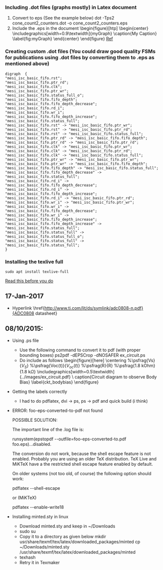 ### Including .dot files (graphs mostly) in Latex document
1. Convert to eps (See the example below)
  dot -Tps2 cone_count2_counters.dot -o cone_count2_counters.eps
2. Include the .eps in the document
    \begin{figure}[htp]
    \begin{center}
      \includegraphics[width=0.9\textwidth]{myGraph}
      \caption{My Caption}
      \label{fig:myGraph}
    \end{center}
    \end{figure}
[Ref](http://www.davehofmann.de/including-dot-graphs-as-postscript-files-in-latex-documents/)

### Creating custom .dot files (You could draw good quality FSMs for publications using .dot files by converting them to .eps as mentioned above)
    digraph  {
    "mesi_isc_basic_fifo.rst";
    "mesi_isc_basic_fifo.ptr_rd";
    "mesi_isc_basic_fifo.clk";
    "mesi_isc_basic_fifo.ptr_wr";
    "mesi_isc_basic_fifo.status_full_o";
    "mesi_isc_basic_fifo.fifo_depth";
    "mesi_isc_basic_fifo.fifo_depth_decrease";
    "mesi_isc_basic_fifo.rd_i";
    "mesi_isc_basic_fifo.wr_i";
    "mesi_isc_basic_fifo.fifo_depth_increase";
    "mesi_isc_basic_fifo.status_full";
    "mesi_isc_basic_fifo.rst" -> "mesi_isc_basic_fifo.ptr_wr";
    "mesi_isc_basic_fifo.rst" -> "mesi_isc_basic_fifo.ptr_rd";
    "mesi_isc_basic_fifo.rst" -> "mesi_isc_basic_fifo.status_full";
    "mesi_isc_basic_fifo.ptr_rd" -> "mesi_isc_basic_fifo.fifo_depth";
    "mesi_isc_basic_fifo.ptr_rd" -> "mesi_isc_basic_fifo.ptr_rd";
    "mesi_isc_basic_fifo.clk" -> "mesi_isc_basic_fifo.ptr_wr";
    "mesi_isc_basic_fifo.clk" -> "mesi_isc_basic_fifo.ptr_rd";
    "mesi_isc_basic_fifo.clk" -> "mesi_isc_basic_fifo.status_full";
    "mesi_isc_basic_fifo.ptr_wr" -> "mesi_isc_basic_fifo.ptr_wr";
    "mesi_isc_basic_fifo.ptr_wr" -> "mesi_isc_basic_fifo.fifo_depth";
    "mesi_isc_basic_fifo.fifo_depth" -> "mesi_isc_basic_fifo.status_full";
    "mesi_isc_basic_fifo.fifo_depth_decrease" -> "mesi_isc_basic_fifo.status_full";
    "mesi_isc_basic_fifo.rd_i" -> "mesi_isc_basic_fifo.fifo_depth_decrease";
    "mesi_isc_basic_fifo.rd_i" -> "mesi_isc_basic_fifo.fifo_depth_increase";
    "mesi_isc_basic_fifo.rd_i" -> "mesi_isc_basic_fifo.ptr_rd";
    "mesi_isc_basic_fifo.wr_i" -> "mesi_isc_basic_fifo.ptr_wr";
    "mesi_isc_basic_fifo.wr_i" -> "mesi_isc_basic_fifo.fifo_depth_decrease";
    "mesi_isc_basic_fifo.wr_i" -> "mesi_isc_basic_fifo.fifo_depth_increase";
    "mesi_isc_basic_fifo.fifo_depth_increase" -> "mesi_isc_basic_fifo.status_full";
    "mesi_isc_basic_fifo.status_full" -> "mesi_isc_basic_fifo.status_full_o";
    "mesi_isc_basic_fifo.status_full" -> "mesi_isc_basic_fifo.status_full";
    }


### Installing the texlive full
    sudo apt install texlive-full
  [Read this before you do](https://tex.stackexchange.com/questions/134365/installation-of-texlive-full-on-ubuntu-12-04)


17-Jan-2017
-----------
* Hyperlink
	\href{http://www.ti.com/lit/ds/symlink/adc0808-n.pdf}{ADC0808 datasheet}

08/10/2015:
-----------

* Using .ps file
	* Use the following command to convert it to pdf (with proper bounding boxes)
		ps2pdf -dEPSCrop -dNOSAFER ex_circuit.ps
	* Do include as follows
		\begin{figure}[here]
		\centering
		%\psfrag{Vs}{$V_{S}$}
		%\psfrag{Voc(t)}{$V_{oc}(t)$}
		%\psfrag{R}{R}
		%\psfrag{1.8 kOhm}{1.8 k$\Omega$}
		\includegraphics[width=0.5\textwidth]{../images/ex_circuit.pdf}
		\	caption{Circuit diagram to observe Body Bias}
		\label{ckt_bodybias}
		\end{figure}

* Getting the labels correctly
	* I had to do pdflatex, dvi -> ps, ps -> pdf and quick build (i think)

* ERROR: foo-eps-converted-to-pdf not found
	
	POSSIBLE SOLUTION:
	
	The important line of the .log file is:
	
	runsystem(epstopdf --outfile=foo-eps-converted-to.pdf foo.eps)...disabled.

	The conversion do not work, because the shell escape feature is not enabled. Probably you are using an older TeX distribution. TeX Live and MiKTeX have a the restricted shell escape feature enabled by default.

	On older systems (not too old, of course) the following option should work:

	pdflatex --shell-escape

	or (MiKTeX)

	pdflatex --enable-write18

* Installing minted.sty in linux
    * Download minted.sty and keep in ~/Downloads
    * sudo su
    * Copy it to a directory as given below
        mkdir usr/share/texmf/tex/latex/downloaded_packages/minted
        cp ~/Downloads/minted.sty /usr/share/texmf/tex/latex/downloaded_packages/minted
    * texhash
    * Retry it in Texmaker

